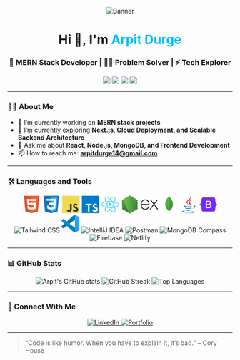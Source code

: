 
<!-- Header GIF -->
<p align="center">
  <img src="https://www.audienceplanet.com/root/template/1//images/web-development.gif" alt="Banner" />
</p>

<h1 align="center">Hi 👋, I'm <span style="color:#00BFFF;">Arpit Durge</span></h1>
<h3 align="center">🚀 MERN Stack Developer | 👨‍💻 Problem Solver | ⚡ Tech Explorer</h3>

<p align="center">
  <a href="mailto:arpitdurge14@gmail.com"><img src="https://img.shields.io/badge/Email-D14836?style=for-the-badge&logo=gmail&logoColor=white" /></a>
  <a href="https://www.linkedin.com/in/arpit-durge" target="_blank"><img src="https://img.shields.io/badge/LinkedIn-0077B5?style=for-the-badge&logo=linkedin&logoColor=white" /></a>
  <a href="https://instagram.com/arrpit_03" target="_blank"><img src="https://img.shields.io/badge/Instagram-E4405F?style=for-the-badge&logo=instagram&logoColor=white" /></a>
  <a href="https://portfolio-arpit-durge-50e71.web.app" target="_blank"><img src="https://img.shields.io/badge/Portfolio-000000?style=for-the-badge&logo=vercel&logoColor=white" /></a>
</p>

---

### 🙋‍♂️ About Me

- 🔭 I’m currently working on **MERN stack projects**
- 🌱 I’m currently exploring **Next.js, Cloud Deployment, and Scalable Backend Architecture**
- 💬 Ask me about **React, Node.js, MongoDB, and Frontend Development**
- 📫 How to reach me: **arpitdurge14@gmail.com**

---

### 🛠️ Languages and Tools

<p align="center">
  <!-- Languages & Frameworks -->
  <img src="https://raw.githubusercontent.com/devicons/devicon/master/icons/html5/html5-original.svg" alt="HTML5" width="40" height="40"/>
  <img src="https://raw.githubusercontent.com/devicons/devicon/master/icons/css3/css3-original.svg" alt="CSS3" width="40" height="40"/>
  <img src="https://raw.githubusercontent.com/devicons/devicon/master/icons/javascript/javascript-original.svg" alt="JavaScript" width="40" height="40"/>
  <img src="https://raw.githubusercontent.com/devicons/devicon/master/icons/typescript/typescript-original.svg" alt="TypeScript" width="40" height="40"/>
  <img src="https://raw.githubusercontent.com/devicons/devicon/master/icons/react/react-original.svg" alt="React" width="40" height="40"/>
  <img src="https://raw.githubusercontent.com/devicons/devicon/master/icons/nodejs/nodejs-original.svg" alt="Node.js" width="40" height="40"/>
  <img src="https://raw.githubusercontent.com/devicons/devicon/master/icons/express/express-original.svg" alt="Express" width="40" height="40"/>
  <img src="https://raw.githubusercontent.com/devicons/devicon/master/icons/mongodb/mongodb-original.svg" alt="MongoDB" width="40" height="40"/>
  <img src="https://raw.githubusercontent.com/devicons/devicon/master/icons/java/java-original.svg" alt="Java" width="40" height="40"/>
  <img src="https://raw.githubusercontent.com/devicons/devicon/master/icons/bootstrap/bootstrap-plain.svg" alt="Bootstrap" width="40" height="40"/>
  <img src="https://www.vectorlogo.zone/logos/tailwindcss/tailwindcss-icon.svg" alt="Tailwind CSS" width="40" height="40"/>  
  <!-- Tools -->
  <img src="https://raw.githubusercontent.com/devicons/devicon/master/icons/vscode/vscode-original.svg" alt="VS Code" width="40" height="40"/>
  <img src="https://img.icons8.com/color/48/000000/intellij-idea.png" alt="IntelliJ IDEA" width="40" height="40"/>
  <img src="https://img.icons8.com/external-tal-revivo-shadow-tal-revivo/48/null/external-postman-is-the-only-complete-api-development-environment-logo-shadow-tal-revivo.png" alt="Postman" width="40" height="40"/>
  <img src="https://img.icons8.com/external-tal-revivo-shadow-tal-revivo/48/null/external-mongodb-a-cross-platform-document-oriented-database-program-logo-shadow-tal-revivo.png" alt="MongoDB Compass" width="40" height="40"/>
  <img src="https://www.vectorlogo.zone/logos/firebase/firebase-icon.svg" alt="Firebase" width="40" height="40"/>
  <img src="https://www.vectorlogo.zone/logos/netlify/netlify-icon.svg" alt="Netlify" width="40" height="40"/>
</p>

---

### 📊 GitHub Stats

<p align="center">
  <img width="360" src="https://github-readme-stats.vercel.app/api?username=arpitdurge37&show_icons=true&theme=tokyonight" alt="Arpit's GitHub stats" />
  <img width="360" src="https://github-readme-streak-stats.herokuapp.com/?user=arpitdurge37&theme=tokyonight" alt="GitHub Streak" />
   <img width="360" src="https://github-readme-stats.vercel.app/api/top-langs/?username=arpitdurge37&layout=compact&theme=tokyonight" alt="Top Languages" />
</p>

---

### 🔗 Connect With Me

<p align="center">
  <a href="https://www.linkedin.com/in/arpit-durge" target="_blank">
    <img src="https://img.shields.io/badge/LinkedIn-Connect-blue?style=for-the-badge&logo=linkedin" alt="LinkedIn"/>
  </a>
  <a href="https://portfolio-arpit-durge-50e71.web.app" target="_blank">
    <img src="https://img.shields.io/badge/Visit-Portfolio-black?style=for-the-badge&logo=vercel" alt="Portfolio"/>
  </a>
</p>

---

> “Code is like humor. When you have to explain it, it’s bad.” – Cory House
